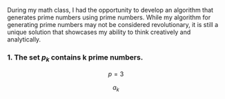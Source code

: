 During my math class, I had the opportunity to develop an algorithm that generates prime numbers using prime numbers.
While my algorithm for generating prime numbers may not be considered revolutionary, it is still a unique solution that showcases my ability to think creatively and analytically.

### 1. The set $p_k$  contains k prime numbers. 

```math
p = {3}
```

$$a_k $$

